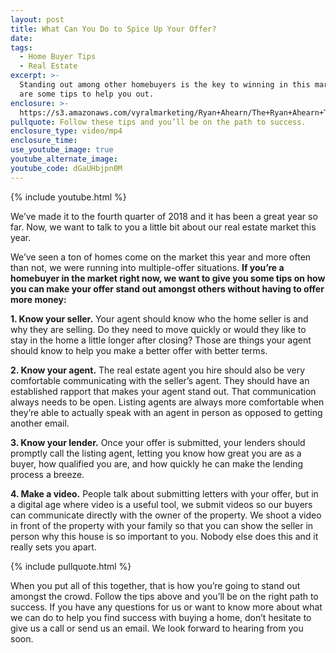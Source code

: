 ```yaml
---
layout: post
title: What Can You Do to Spice Up Your Offer?
date:
tags:
  - Home Buyer Tips
  - Real Estate
excerpt: >-
  Standing out among other homebuyers is the key to winning in this market. Here
  are some tips to help you out.
enclosure: >-
  https://s3.amazonaws.com/vyralmarketing/Ryan+Ahearn/The+Ryan+Ahearn+Team-+What+Can+You+Do+to+Spice+Up+Your+Offer%253F.mp4
pullquote: Follow these tips and you’ll be on the path to success.
enclosure_type: video/mp4
enclosure_time:
use_youtube_image: true
youtube_alternate_image:
youtube_code: dGaUHbjpn0M
---
```


{% include youtube.html %}

We’ve made it to the fourth quarter of 2018 and it has been a great year so far. Now, we want to talk to you a little bit about our real estate market this year.

We’ve seen a ton of homes come on the market this year and more often than not, we were running into multiple-offer situations. **If you’re a homebuyer in the market right now, we want to give you some tips on how you can make your offer stand out amongst others without having to offer more money:**

**1. Know your seller.** Your agent should know who the home seller is and why they are selling. Do they need to move quickly or would they like to stay in the home a little longer after closing? Those are things your agent should know to help you make a better offer with better terms.

**2. Know your agent.** The real estate agent you hire should also be very comfortable communicating with the seller’s agent. They should have an established rapport that makes your agent stand out. That communication always needs to be open. Listing agents are always more comfortable when they’re able to actually speak with an agent in person as opposed to getting another email.

**3. Know your lender.** Once your offer is submitted, your lenders should promptly call the listing agent, letting you know how great you are as a buyer, how qualified you are, and how quickly he can make the lending process a breeze.

**4. Make a video.** People talk about submitting letters with your offer, but in a digital age where video is a useful tool, we submit videos so our buyers can communicate directly with the owner of the property. We shoot a video in front of the property with your family so that you can show the seller in person why this house is so important to you. Nobody else does this and it really sets you apart.

{% include pullquote.html %}

When you put all of this together, that is how you’re going to stand out amongst the crowd. Follow the tips above and you’ll be on the right path to success. If you have any questions for us or want to know more about what we can do to help you find success with buying a home, don’t hesitate to give us a call or send us an email. We look forward to hearing from you soon.

&nbsp;